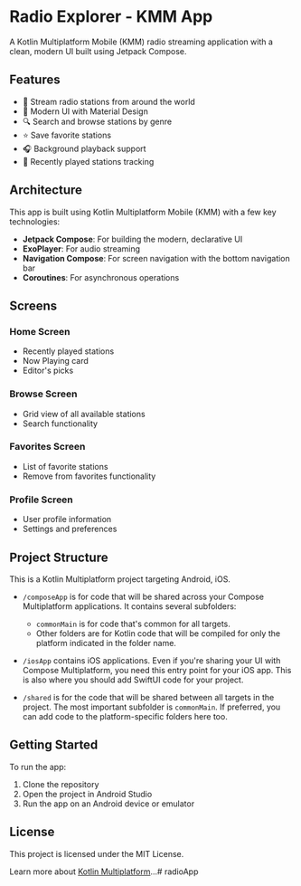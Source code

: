 # Radio Explorer - KMM App

A Kotlin Multiplatform Mobile (KMM) radio streaming application with a clean, modern UI built using Jetpack Compose.

## Features

- 🎵 Stream radio stations from around the world
- 📱 Modern UI with Material Design
- 🔍 Search and browse stations by genre
- ⭐ Save favorite stations
- 🎧 Background playback support
- 🔄 Recently played stations tracking

## Architecture

This app is built using Kotlin Multiplatform Mobile (KMM) with a few key technologies:

- **Jetpack Compose**: For building the modern, declarative UI
- **ExoPlayer**: For audio streaming
- **Navigation Compose**: For screen navigation with the bottom navigation bar
- **Coroutines**: For asynchronous operations

## Screens

### Home Screen
- Recently played stations
- Now Playing card
- Editor's picks

### Browse Screen
- Grid view of all available stations
- Search functionality

### Favorites Screen
- List of favorite stations
- Remove from favorites functionality

### Profile Screen
- User profile information
- Settings and preferences

## Project Structure

This is a Kotlin Multiplatform project targeting Android, iOS.

* `/composeApp` is for code that will be shared across your Compose Multiplatform applications.
  It contains several subfolders:
  - `commonMain` is for code that's common for all targets.
  - Other folders are for Kotlin code that will be compiled for only the platform indicated in the folder name.

* `/iosApp` contains iOS applications. Even if you're sharing your UI with Compose Multiplatform, 
  you need this entry point for your iOS app. This is also where you should add SwiftUI code for your project.

* `/shared` is for the code that will be shared between all targets in the project.
  The most important subfolder is `commonMain`. If preferred, you can add code to the platform-specific folders here too.

## Getting Started

To run the app:

1. Clone the repository
2. Open the project in Android Studio
3. Run the app on an Android device or emulator

## License

This project is licensed under the MIT License.

Learn more about [Kotlin Multiplatform](https://www.jetbrains.com/help/kotlin-multiplatform-dev/get-started.html)…# radioApp
